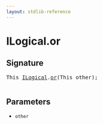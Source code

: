 ```yaml
---
layout: stdlib-reference
---
```


# ILogical\.or

## Signature 

<pre>
<span class="code_keyword">This</span> <a href="/stdlib-reference/interfaces/ILogical/index" class="code_type">ILogical</a>.<a href="/stdlib-reference/interfaces/ILogical/or">or</a>(<span class="code_keyword">This</span> <span class='code_param'>other</span>);

</pre>

## Parameters

* `other`


